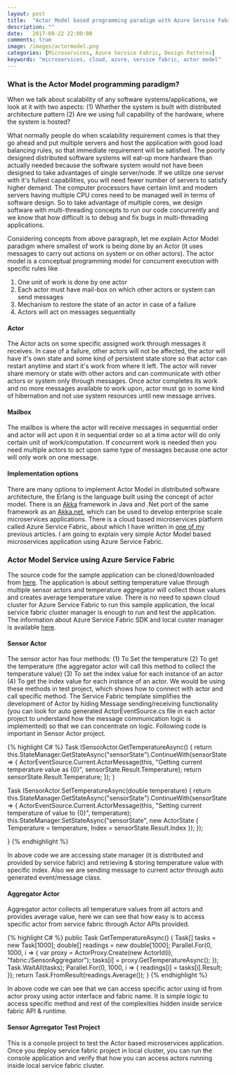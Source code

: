 ```yaml
---
layout: post
title:  "Actor Model based programming paradigm with Azure Service Fabric (ASF)"
description: ""
date:   2017-09-22 22:00:00
comments: true
image: /images/actormodel.png
categories: [Microservices, Azure Service Fabric, Design Patterns]
keywords: "microservices, cloud, azure, service fabric, actor model"
---
```

<h3>What is the Actor Model programming paradigm?</h3>

When we talk about scalability of any software systems/applications, we look at it with two aspects: (1) Whether the system is built with distributed architecture pattern (2) Are we using full capability of the hardware, where the system is hosted?

What normally people do when scalability requirement comes is that they go ahead and put multiple servers and host the application with good load balancing rules, so that immediate requirement will be satisfied. The poorly designed distributed software systems will eat-up more hardware than actually needed because the software system would not have been designed to take advantages of single server/node. If we utilize one server with it's fullest capabilities, you will need fewer number of servers to satisfy higher demand. The computer processors have certain limit and modern servers having multiple CPU cores need to be managed well in terms of software design. So to take advantage of multiple cores, we design software with multi-threading concepts to run our code concurrently and we know that how difficult is to debug and fix bugs in multi-threading applications.

Considering concepts from above paragraph, let me explain Actor Model paradigm where smallest of work is being done by an Actor (it uses messages to carry out actions on system or on other actors). The actor model is a conceptual programming model for concurrent execution with specific rules like 

  1. One unit of work is done by one actor 
  2. Each actor must have mail-box on which other actors or system can send messages 
  3. Mechanism to restore the state of an actor in case of a failure
  4. Actors will act on messages sequentially 

<h4>Actor</h4>

The Actor acts on some specific assigned work through messages it receives. In case of a failure, other actors will not be affected, the actor will have it's own state and some kind of persistent state store so that actor can restart anytime and start it's work from where it left. The actor will never share memory or state with other actors and can communicate with other actors or system only through messages. Once actor completes its work and no more messages available to work upon, actor must go in some kind of hibernation and not use system resources until new message arrives.

<h4>Mailbox</h4>

The mailbox is where the actor will receive messages in sequential order and actor will act upon it in sequential order so at a time actor will do only certain unit of work/computation. If concurrent work is needed then you need multiple actors to act upon same type of messages because one actor will only work on one message.

<h4>Implementation options</h4>

There are many options to implement Actor Model in distributed software architecture, the Erlang is the language built using the concept of actor model. There is an [Akka][akkalink] framework in Java and .Net port of the same framework as an [Akka.net][akkadotnet], which can be used to develop enterprise scale microservices applications. There is a cloud based microservices platform called Azure Service Fabric, about which I have written in [one of my][servicefabric] previous articles. I am going to explain very simple Actor Model based microservices application using Azure Service Fabric.

<h3>Actor Model Service using Azure Service Fabric</h3>

The source code for the sample application can be cloned/downloaded from [here][github]. The application is about setting temperature value through multiple sensor actors and temperature aggregator will collect those values and creates average temperature value. There is no need to spawn cloud cluster for Azure Service Fabric to run this sample application, the local service fabric cluster manager is enough to run and test the application. The information about Azure Service Fabric SDK and local custer manager is available [here][servicefabric].

<h4>Sensor Actor</h4>

The sensor actor has four methods: (1) To Set the temperature (2) To get the temperature (the aggregator actor will call this method to collect the temperature value) (3) To set the index value for each instance of an actor (4) To get the index value for each instance of an actor. We would be using these methods in test project, which shows how to connect with actor and call specific method. The Service Fabric template simplifies the development of Actor by hiding Message sending/receiving functionality (you can look for auto generated ActorEventSource.cs file in each actor project to understand how the message communication logic is implemented) so that we can concentrate on logic. Following code is important in Sensor Actor project.

{% highlight C# %}
Task<double> ISensorActor.GetTemperatureAsync()
{
    return this.StateManager.GetStateAsync<ActorState>("sensorState").ContinueWith(sensorState =>
    {
        ActorEventSource.Current.ActorMessage(this, "Getting current temperature value as {0}", sensorState.Result.Temperature);
        return sensorState.Result.Temperature;
    });
}

Task ISensorActor.SetTemperatureAsync(double temperature)
{
    return this.StateManager.GetStateAsync<ActorState>("sensorState").ContinueWith(sensorState =>
    {
        ActorEventSource.Current.ActorMessage(this, "Setting current temperature of value to {0}", temperature);
        this.StateManager.SetStateAsync<ActorState>("sensorState", new ActorState { Temperature = temperature, Index = sensorState.Result.Index });
    });

}
{% endhighlight %}

In above code we are accessing state manager (it is distributed and provided by service fabric) and retrieving & storing temperature value with specific index. Also we are sending message to current actor through auto generated event/message class.

<h4>Aggregator Actor</h4>

Aggregator actor collects all temperature values from all actors and provides average value, here we can see that how easy is to access specific actor from service fabric through Actor APIs provided.

{% highlight C# %}
public Task<double> GetTemperatureAsync()
{
    Task<double>[] tasks = new Task<double>[1000];
    double[] readings = new double[1000];
    Parallel.For(0, 1000, i =>
    {
        var proxy = ActorProxy.Create<ISensorActor>(new ActorId(i), "fabric:/SensorAggregator");
        tasks[i] = proxy.GetTemperatureAsync();
    });
    Task.WaitAll(tasks);
    Parallel.For(0, 1000, i =>
    {
        readings[i] = tasks[i].Result;
    });
    return Task.FromResult(readings.Average());
}
{% endhighlight %}

In above code we can see that we can access specific actor using id from actor proxy using actor interface and fabric name. It is simple logic to access specific method and rest of the complexities hidden inside service fabric API & runtime.

<h4>Sensor Agrregator Test Project</h4>

This is a console project to test the Actor based microservices application. Once you deploy service fabric project in local cluster, you can run the console application and verify that how you can access actors running inside local service fabric cluster.


[akkalink]: https://akka.io/
[akkadotnet]: http://getakka.net/
[servicefabric]: /blog/2017/signalr-based-app-on-service-fabric/
[github]: https://github.com/prajapatin/ActorPatternOnServiceFabric
